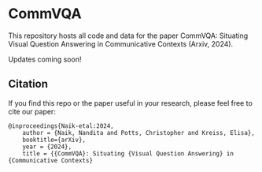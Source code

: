 # CommVQA

This repository hosts all code and data for the paper CommVQA: Situating Visual Question Answering in Communicative Contexts (Arxiv, 2024).

Updates coming soon!

## Citation
If you find this repo or the paper useful in your research, please feel free to cite our paper:

```
@inproceedings{Naik-etal:2024,
    author = {Naik, Nandita and Potts, Christopher and Kreiss, Elisa},
    booktitle={arXiv},
    year = {2024},
    title = {{CommVQA}: Situating {Visual Question Answering} in {Communicative Contexts}
```
